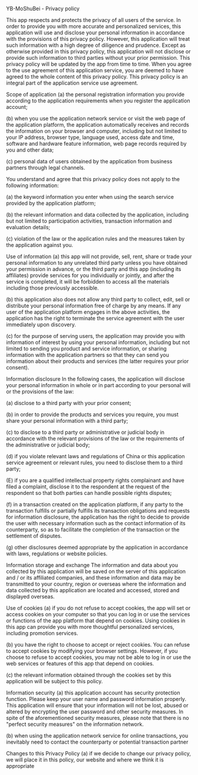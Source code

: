 YB-MoShuBei - Privacy policy 

 This app respects and protects the privacy of all users of the service. In order to provide you with more accurate and personalized services, this application will use and disclose your personal information in accordance with the provisions of this privacy policy. However, this application will treat such information with a high degree of diligence and prudence. Except as otherwise provided in this privacy policy, this application will not disclose or provide such information to third parties without your prior permission. This privacy policy will be updated by the app from time to time. When you agree to the use agreement of this application service, you are deemed to have agreed to the whole content of this privacy policy. This privacy policy is an integral part of the application service use agreement.

Scope of application (a) the personal registration information you provide according to the application requirements when you register the application account;

(b) when you use the application network service or visit the web page of the application platform, the application automatically receives and records the information on your browser and computer, including but not limited to your IP address, browser type, language used, access date and time, software and hardware feature information, web page records required by you and other data;

(c) personal data of users obtained by the application from business partners through legal channels.

You understand and agree that this privacy policy does not apply to the following information:

(a) the keyword information you enter when using the search service provided by the application platform;

(b) the relevant information and data collected by the application, including but not limited to participation activities, transaction information and evaluation details;

(c) violation of the law or the application rules and the measures taken by the application against you.

Use of information (a) this app will not provide, sell, rent, share or trade your personal information to any unrelated third party unless you have obtained your permission in advance, or the third party and this app (including its affiliates) provide services for you individually or jointly, and after the service is completed, it will be forbidden to access all the materials including those previously accessible.

(b) this application also does not allow any third party to collect, edit, sell or distribute your personal information free of charge by any means. If any user of the application platform engages in the above activities, the application has the right to terminate the service agreement with the user immediately upon discovery.

(c) for the purpose of serving users, the application may provide you with information of interest by using your personal information, including but not limited to sending you product and service information, or sharing information with the application partners so that they can send you information about their products and services (the latter requires your prior consent).

Information disclosure In the following cases, the application will disclose your personal information in whole or in part according to your personal will or the provisions of the law:

(a) disclose to a third party with your prior consent;

(b) in order to provide the products and services you require, you must share your personal information with a third party;

(c) to disclose to a third party or administrative or judicial body in accordance with the relevant provisions of the law or the requirements of the administrative or judicial body;

(d) if you violate relevant laws and regulations of China or this application service agreement or relevant rules, you need to disclose them to a third party;

(E) if you are a qualified intellectual property rights complainant and have filed a complaint, disclose it to the respondent at the request of the respondent so that both parties can handle possible rights disputes;

(f) in a transaction created on the application platform, if any party to the transaction fulfills or partially fulfills its transaction obligations and requests for information disclosure, the application has the right to decide to provide the user with necessary information such as the contact information of its counterparty, so as to facilitate the completion of the transaction or the settlement of disputes.

(g) other disclosures deemed appropriate by the application in accordance with laws, regulations or website policies.

Information storage and exchange The information and data about you collected by this application will be saved on the server of this application and / or its affiliated companies, and these information and data may be transmitted to your country, region or overseas where the information and data collected by this application are located and accessed, stored and displayed overseas.

Use of cookies (a) if you do not refuse to accept cookies, the app will set or access cookies on your computer so that you can log in or use the services or functions of the app platform that depend on cookies. Using cookies in this app can provide you with more thoughtful personalized services, including promotion services.

(b) you have the right to choose to accept or reject cookies. You can refuse to accept cookies by modifying your browser settings. However, if you choose to refuse to accept cookies, you may not be able to log in or use the web services or features of this app that depend on cookies.

(c) the relevant information obtained through the cookies set by this application will be subject to this policy.

Information security (a) this application account has security protection function. Please keep your user name and password information properly. This application will ensure that your information will not be lost, abused or altered by encrypting the user password and other security measures. In spite of the aforementioned security measures, please note that there is no "perfect security measures" on the information network.

(b) when using the application network service for online transactions, you inevitably need to contact the counterparty or potential transaction partner

Changes to this Privacy Policy (a) if we decide to change our privacy policy, we will place it in this policy, our website and where we think it is appropriate
